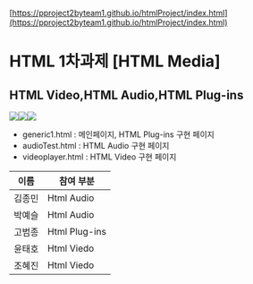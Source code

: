 [https://pproject2byteam1.github.io/htmlProject/index.html](https://pproject2byteam1.github.io/htmlProject/index.html)
<br>

<h1>HTML 1차과제   [HTML Media]</h1>
<h2> HTML Video,HTML Audio,HTML Plug-ins </h2>



<img src="https://img.shields.io/badge/-HTML5-orange"/><img src="https://img.shields.io/badge/-JavaScript-blue"/><img src="https://img.shields.io/badge/-BootStrap-green"/>

<ul>
<li>generic1.html    : 메인페이지, HTML Plug-ins 구현 페이지</li>
<li>audioTest.html   : HTML Audio 구현 페이지  </li>
<li>videoplayer.html : HTML Video 구현 페이지</li>

</ul>


|이름|참여 부분|
|------|------|
|김종민|Html Audio|
|박예슬|Html Audio|
|고범종|Html Plug-ins|
|윤태호|Html Viedo|
|조혜진|Html Viedo|
